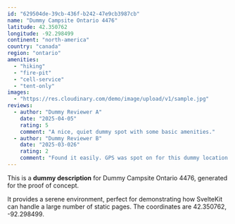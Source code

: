 ```yaml
---
id: "629504de-39cb-436f-b242-47e9cb3987cb"
name: "Dummy Campsite Ontario 4476"
latitude: 42.350762
longitude: -92.298499
continent: "north-america"
country: "canada"
region: "ontario"
amenities:
  - "hiking"
  - "fire-pit"
  - "cell-service"
  - "tent-only"
images:
  - "https://res.cloudinary.com/demo/image/upload/v1/sample.jpg"
reviews:
  - author: "Dummy Reviewer A"
    date: "2025-04-05"
    rating: 5
    comment: "A nice, quiet dummy spot with some basic amenities."
  - author: "Dummy Reviewer B"
    date: "2025-03-026"
    rating: 2
    comment: "Found it easily. GPS was spot on for this dummy location."
---
```


This is a **dummy description** for Dummy Campsite Ontario 4476, generated for the proof of concept.

It provides a serene environment, perfect for demonstrating how SvelteKit can handle a large number of static pages. The coordinates are 42.350762, -92.298499.
